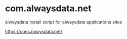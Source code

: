# com.alwaysdata.net

alwaysdata
Install script for alwaysdata applications sites

https://com.alwaysdata.net/
